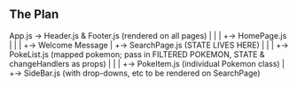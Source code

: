 ## The Plan

App.js -> Header.js & Footer.js (rendered on all pages)
|   |
|   +-> HomePage.js
|       |
|       +-> Welcome Message
|
+-> SearchPage.js (STATE LIVES HERE)
    |   |
    |   +-> PokeList.js (mapped pokemon; pass in FILTERED POKEMON, STATE & changeHandlers as props)
    |       |
    |       +-> PokeItem.js (individual Pokemon class)
    |
    +-> SideBar.js (with drop-downs, etc to be rendered on SearchPage)
